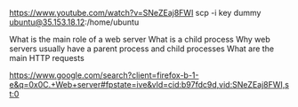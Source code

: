 https://www.youtube.com/watch?v=SNeZEaj8FWI
scp -i key dummy  ubuntu@35.153.18.12:/home/ubuntu

What is the main role of a web server
What is a child process
Why web servers usually have a parent process and child processes
What are the main HTTP requests

https://www.google.com/search?client=firefox-b-1-e&q=0x0C.+Web+server#fpstate=ive&vld=cid:b97fdc9d,vid:SNeZEaj8FWI,st:0
